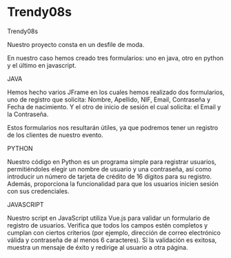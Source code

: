# Trendy08s
Trendy08s

Nuestro proyecto consta en un desfile de moda.

En nuestro caso hemos creado tres formularios: uno en java, otro en python y el último en javascript.


JAVA

Hemos hecho varios JFrame en los cuales hemos realizado dos formularios,
uno de registro que solicita: Nombre, Apellido, NIF, Email, Contraseña y Fecha de nacimiento.
Y el otro de inicio de sesión el cual solicita: el Email y la Contraseña.

Estos formularios nos resultarán útiles, ya que podremos tener un registro de los clientes de nuestro evento.

PYTHON

Nuestro código en Python es un programa simple para registrar usuarios, permitiéndoles elegir un nombre de usuario y una contraseña, 
así como introducir un número de tarjeta de crédito de 16 dígitos para su registro. 
Además, proporciona la funcionalidad para que los usuarios inicien sesión con sus credenciales.

JAVASCRIPT

Nuestro script en JavaScript utiliza Vue.js para validar un formulario de registro de usuarios. 
Verifica que todos los campos estén completos y cumplan con ciertos criterios (por ejemplo, dirección de correo electrónico válida y contraseña de al menos 6 caracteres). 
Si la validación es exitosa, muestra un mensaje de éxito y redirige al usuario a otra página.


